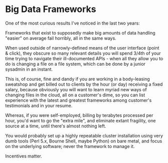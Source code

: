 Big Data Frameworks
===================

One of the most curious results I've noticed in the last two years:

Frameworks that exist to supposedly make big amounts of data handling "easier"
on average fail horribly, all in the same ways.

When used outside of narrowly-defined means of the user interface (point &
click), they obscure so many relevant details you will spend 3/4th of your time
trying to navigate their ill-documented APIs - when all they allow you to do is
changing a file on a file system, which can be done by a junior sysadmin in an
instant.

This is, of course, fine and dandy if you are working in a body-leasing
sweatshop and get billed out to clients by the hour (or day) receiving a fixed
salary, because obviously you will want to learn myriad new ways of changing
files in the cloud, all on a customer's dime, so you can list experience with
the latest and greatest frameworks among customer's testimonials and in your
resume.

Whereas, if you were self-employed, billing by terabytes processed per hour,
you'd want to go the "extra mile", and eliminate extant fragility, one source
at a time, until there's almost nothing left.

You would probably set up a highly repeatable cluster installation using very
dumb tools (Perl 5.x, Bourne Shell, maybe Python) on bare metal, and focus on
the underlying software; never the framework to manage it.

Incentives matter.

